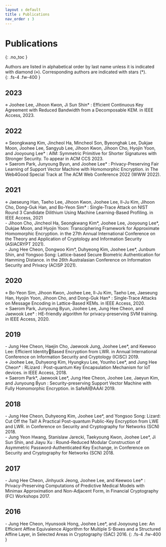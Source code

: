 ```yaml
---
layout : default
title : Publications
nav_order : 3
---
```


# Publications
{: .no_toc }

Authors are listed in alphabetical order by last name unless it is indicated with diamond (⋄). Corresponding authors are indicated with stars (\*).  
{: .fs-4 .fw-400 }

## 2023  
⋄ Joohee Lee, Jihoon Kwon, Ji Sun Shin\* : Efficient Continuous Key Agreement with Reduced
Bandwidth from a Decomposable KEM. in IEEE Access, 2023.<br>

## 2022  
⋄ Seongkwang Kim, Jincheol Ha, Mincheol Son, Byeonghak Lee, Dukjae Moon, Joohee Lee,
Sangyub Lee, Jihoon Kwon, Jihoon Cho, Hyojin Yoon, and Jooyoung Lee\* : AIM: Symmetric Primitive for Shorter Signatures with Stronger Security. To appear in ACM CCS 2023.<br>
⋄ Saerom Park, Junyoung Byun, and Joohee Lee\* : Privacy-Preserving Fair Learning of Support
Vector Machine with Homomorphic Encryption. in The Web4Good Special Track at The ACM
Web Conference 2022 (WWW 2022).<br>

## 2021  
⋄ Jaeseung Han, Taeho Lee, Jihoon Kwon, Joohee Lee, Il-Ju Kim, Jihoon Cho, Dong-Guk Han,
and Bo-Yeon Sim\* : Single-Trace Attack on NIST Round 3 Candidate Dilithium Using Machine
Learning-Based Profiling. in IEEE Access, 2021<br>
\- Jihoon Cho, Jincheol Ha, Seongkwang Kim\*, Joohee Lee, Jooyoung Lee\*, Dukjae Moon, and
Hyojin Yoon: Transciphering Framework for Approximate Homomorphic Encryption. in the 27th
Annual International Conference on the Theory and Application of Cryptology and Information
Security (ASIACRYPT 2021).<br>
\- Jung Hee Cheon, Dongwoo Kim\*, Duhyeong Kim, Joohee Lee\*, Junbum Shin, and Yongsoo
Song: Lattice-based Secure Biometric Authentication for Hamming Distance. in the 26th Australasian Conference on Information Security and Privacy (ACISP 2021).<br>

## 2020  
⋄ Bo-Yeon Sim, Jihoon Kwon, Joohee Lee, Il-Ju Kim, Taeho Lee, Jaeseung Han, Hyojin Yoon,
Jihoon Cho, and Dong-Guk Han\* : Single-Trace Attacks on Message Encoding in Lattice-Based
KEMs. in IEEE Access, 2020.<br>
⋄ Saerom Park, Junyoung Byun, Joohee Lee, Jung Hee Cheon, and Jaewook Lee\* : HE-friendly
algorithm for privacy-preserving SVM training. in IEEE Access, 2020.<br>

## 2019  
\- Jung Hee Cheon, Haejin Cho, Jaewook Jung, Joohee Lee\*, and Keewoo Lee: Efficient IdentityBased Encryption from LWR. in Annual International Conference on Information Security and
Cryptology (ICISC) 2019.<br>
⋄ Joohee Lee, Duhyeong Kim, Hyungkyu Lee, Younho Lee\*, and Jung Hee Cheon\* : RLizard : 
Post-quantum Key Encapsulation Mechanism for IoT devices. in IEEE Access, 2018.<br>
⋄ Saerom Park\*, Jaewook Lee\*, Jung Hee Cheon, Joohee Lee, Jaeyun Kim, and Junyoung Byun : 
Security-preserving Support Vector Machine with Fully Homomorphic Encryption. in SafeAI@AAAI
2019.<br>

## 2018  
\- Jung Hee Cheon, Duhyeong Kim, Joohee Lee\*, and Yongsoo Song: Lizard: Cut Off the Tail! A
Practical Post-quantum Public-Key Encryption from LWE and LWR. in Conference on Security
and Cryptography for Networks (SCN) 2018.<br>
\- Jung Yeon Hwang, Stanislaw Jarecki, Taekyoung Kwon, Joohee Lee\*, Ji Sun Shin, and Jiayu Xu : 
Round-Reduced Modular Construction of Asymmetric Password-Authenticated Key Exchange, in
Conference on Security and Cryptography for Networks (SCN) 2018.<br>

## 2017  
\- Jung Hee Cheon, Jinhyuck Jeong, Joohee Lee, and Keewoo Lee\* : Privacy-Preserving Computations of Predictive Medical Models with Minimax Approximation and Non-Adjacent Form, in
Financial Cryptography (FC) Workshops 2017.<br>

## 2016  
\- Jung Hee Cheon, Hyunsook Hong, Joohee Lee\*, and Jooyoung Lee: An Efficient Affine Equivalence Algorithm for Multiple S-Boxes and a Structured Affine Layer, in Selected Areas in Cryptography (SAC) 2016.
{: .fs-4 .fw-400 }
